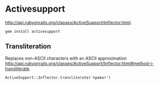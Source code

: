 <!-- -*- coding: utf-8; -*- -->

# Activesupport

<http://api.rubyonrails.org/classes/ActiveSupport/Inflector.html>.

    gem install activesupport

## Transliteration

Replaces non-ASCII characters with an ASCII approximation
<http://api.rubyonrails.org/classes/ActiveSupport/Inflector.html#method-i-transliterate>.

    ActiveSupport::Inflector.transliterate('привет')
